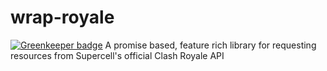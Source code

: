 # wrap-royale

[![Greenkeeper badge](https://badges.greenkeeper.io/weeco/wrap-royale.svg)](https://greenkeeper.io/)
A promise based, feature rich library for requesting resources from Supercell's official Clash Royale API
